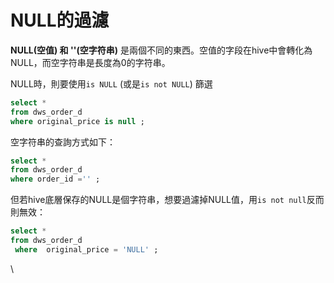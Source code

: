 # NULL的過濾

**NULL(空值) 和 ''(空字符串)** 是兩個不同的東西。空值的字段在hive中會轉化為NULL，而空字符串是長度為0的字符串。

NULL時，則要使用`is NULL` (或是`is not NULL`) 篩選

```sql
select *
from dws_order_d 
where original_price is null ;
```

空字符串的查詢方式如下：

```sql
select *
from dws_order_d 
where order_id ='' ;
```

但若hive底層保存的NULL是個字符串，想要過濾掉NULL值，用`is not null`反而則無效：

```sql
select *
from dws_order_d 
 where  original_price = 'NULL' ;
```

\

